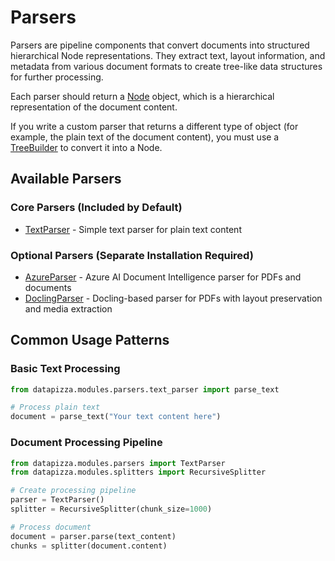 # Parsers

Parsers are pipeline components that convert documents into structured hierarchical Node representations. They extract text, layout information, and metadata from various document formats to create tree-like data structures for further processing.

Each parser should return a [Node](../Other_Concepts/node.md) object, which is a hierarchical representation of the document content.

If you write a custom parser that returns a different type of object (for example, the plain text of the document content), you must use a [TreeBuilder](../treebuilder.md) to convert it into a Node.

## Available Parsers

### Core Parsers (Included by Default)

- [TextParser](text_parser.md) - Simple text parser for plain text content

### Optional Parsers (Separate Installation Required)

- [AzureParser](azure_parser.md) - Azure AI Document Intelligence parser for PDFs and documents
- [DoclingParser](docling_parser.md) - Docling-based parser for PDFs with layout preservation and media extraction

## Common Usage Patterns

### Basic Text Processing
```python
from datapizza.modules.parsers.text_parser import parse_text

# Process plain text
document = parse_text("Your text content here")
```

### Document Processing Pipeline
```python
from datapizza.modules.parsers import TextParser
from datapizza.modules.splitters import RecursiveSplitter

# Create processing pipeline
parser = TextParser()
splitter = RecursiveSplitter(chunk_size=1000)

# Process document
document = parser.parse(text_content)
chunks = splitter(document.content)
```